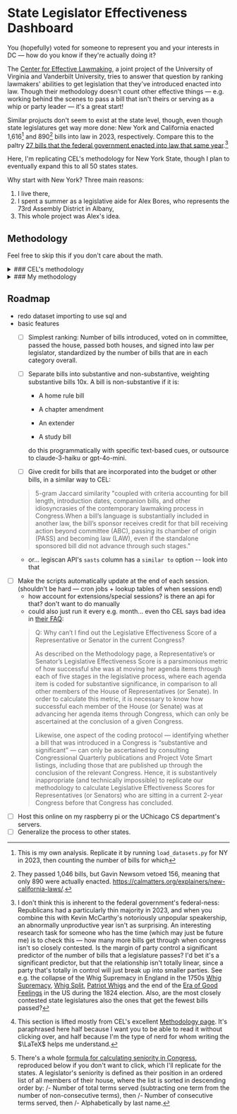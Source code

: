 # State Legislator Effectiveness Dashboard
You (hopefully) voted for someone to represent you and your interests in DC — how do you know if they're actually doing it?

The [Center for Effective Lawmaking](https://thelawmakers.org/), a joint project of the University of Virginia and Vanderbilt University, tries to answer that question by ranking lawmakers' abilities to get legislation that they've introduced enacted into law. Though their methodology doesn't count other effective things — e.g. working behind the scenes to pass a bill that isn't theirs or serving as a whip or party leader — it's a great start!

Similar projucts don't seem to exist at the state level, though, even though state legislatures get way more done:  New York and California enacted 1,616[^1] and 890[^2] bills into law in 2023, respectively. Compare this to the paltry [27 bills that the federal government enacted into law that same year](https://www.nytimes.com/2023/12/19/us/politics/bills-laws-2023-house-congress.html).[^3]

Here, I'm replicating CEL's methodology for New York State, though I plan to eventually expand this to all 50 states states.

Why start with New York? Three main reasons:
1. I live there,
2. I spent a summer as a legislative aide for Alex Bores, who represents the 73rd Assembly District in Albany,
3. This whole project was Alex's idea.

## Methodology
Feel free to skip this if you don't care about the math.

<details>
    <summary>### CEL's methodology</summary>

I've reproduced CEL's original formula below. It looks like a beast, but it isn't too bad; you just have to know what everything means.

It has three types of variables:
- Variables for each lawmaker and session:
    - $i$ for each lawmaker, and
    - $t$ for each session of congress;

- Variables for how far in the legislative process any given bill makes it:
    - $BILL$ for the number of bills **introduced**,
    - $AIC$ for the number of bills which received **action in committee**,
    - $ABC$ for the number of bills which received **action beyond committee**,
    - $PASS$ for the number of bills which **passed their chamber of origin**, and
    - $LAW$ for the number of bills which passed the other chamber, too, i.e. which where **enacted into law**;

- and variables that divide and weight bills by their ambition and scope:  
    - $C$ for the number of commemmoritive bills,
        - $C$ bills are weighted by $\alpha = 1$,
    - $S$ for the number of substantive bills,
        - $C$ bills are weighted by $beta = 5$,
    - $SS$ for the number of substantive and significant bills,
        - $SS$ bills are weighted by $\gamma = 10$.[^4]

With that said, take a deep breath:

$$LES_{it} = 
\begin{bmatrix}
    \dfrac{
        \alpha BILL_{it}^C 
        + \beta BILL_{it}^S 
        + \gamma BILL_{it}^{SS}
    }{
        \alpha \sum_{j=1}\limits^{N}BILL_{it}^C 
        + \beta \sum_{j=1}\limits^{N} BILL_{it}^S 
        + \sum_{j=1}\limits^{N} \gamma BILL_{it}^{SS}
    }\\
    \\
    + \dfrac{
        \alpha AIC_{it}^C 
        + \beta AIC_{it}^S 
        + \gamma AIC_{it}^{SS}
    }{
        \alpha \sum_{j=1}\limits^{N}AIC_{it}^C 
        + \beta \sum_{j=1}\limits^{N} AIC_{it}^S 
        + \sum_{j=1}\limits^{N} \gamma AIC_{it}^{SS}
    }\\
    \\
    + \dfrac{
        \alpha ABC_{it}^C 
        + \beta ABC_{it}^S 
        + \gamma ABC_{it}^{SS}
    }{
        \alpha \sum_{j=1}\limits^{N}ABC_{it}^C 
        + \beta \sum_{j=1}\limits^{N} ABC_{it}^S 
        + \sum_{j=1}\limits^{N} \gamma ABC_{it}^{SS}
    }\\
    \\
    + \dfrac{
        \alpha PASS_{it}^C 
        + \beta PASS_{it}^S 
        + \gamma PASS_{it}^{SS}
    }{
        \alpha \sum_{j=1}\limits^{N}PASS_{it}^C 
        + \beta \sum_{j=1}\limits^{N} PASS_{it}^S 
        + \sum_{j=1}\limits^{N} \gamma PASS_{it}^{SS}
    }\\
    \\
    + \dfrac{
        \alpha LAW_{it}^C 
        + \beta LAW_{it}^S 
        + \gamma LAW_{it}^{SS}
    }{
        \alpha \sum_{j=1}\limits^{N}LAW_{it}^C 
        + \beta \sum_{j=1}\limits^{N} LAW_{it}^S 
        + \sum_{j=1}\limits^{N} \gamma LAW_{it}^{SS}
    }
\end{bmatrix}\begin{bmatrix}
    \dfrac{
        N
    }{
        5
    }\\
\end{bmatrix}$$

As CEL notes, the $\dfrac{N}{5}$ factor normalizes the average LES to 1 in each Congress.

To get from $LES$ to a given legislator's Benchmark Score $\widehat{LES}$, you can use an ordinary least squares regression model to predict a given legislator $i$'s LES in a given congressional session $t$, using the following as predictors:
- Legislator $i$'s seniority in session $t$,[^5]
- An indicator variable for if legislator $i$ was a member of the majority party in session $t$,
- An indicator variable for if legislator $i$ was a committee chair during session $t$, and
- An indicator variable for if legislator $i$ was a sub-committee chair during session $t$.

When you write that out as an equation, you get something like this:

$$
\widehat{LES}_{it} = \hat\alpha + \beta_{seniority} Seniority_{it} + \beta_{majority}Majority_{it} + \beta{com chair}Com_Chair_{it} + \beta{subcom chair}Subcom_Chair_{it}
$$
First, for each Congress, we estimate an Ordinary Least Squares regression model where the dependent variable is Representative i’s LES, and the independent variables are Representative i’s Seniority, an indicator variable for whether she was a member of the majority party, and indicator variables for whether she held a committee and/or subcommittee chair. After estimating the regression coefficients that correspond to each of the independent variables, we generated linear predicted values for each Representative’s LES in the given Congress.

The predicted value is denoted as the Representative’s “Benchmark Score” that we refer to on the pages of this website. Having identified a Representative’s Benchmark Score, we denote a Representative’s Legislative Effectiveness Score as being “Above Expectations” if the ratio of her Legislative Effectiveness Score to her Benchmark Score is greater than 1.50. We denote a Representative’s Legislative Effectiveness Score as being “Below Expectations” if the ratio of her Legislative Effectiveness Score to her Benchmark Score is less than .50. Finally, we denote a Representative’s Legislative Effectiveness Score as “Meets Expectations” if the ratio of her Legislative Effectiveness Score to her Benchmark Score is between .50 and 1.50. We employ an identical methodology to calculate a Senator’s benchmark score.

</details>

<details>
    <summary>### My methodology</summary>

    Though CEL's methods work wonderfully at the federal level, lots of states have weird little quirks that are important to know! For example, the only "action beyond committee" that ever happens in NY is getting approved. To see how the methodology changes for each state, unfold that state's section below.


<details>
    <summary> - New York</summary>
We're going to just start with NY, though I of course have greater ambitions. Thanks to conversations with Alex Bores, I'm making two tweaks to CEL's formula here.

1. I'm dropping the "action beyond committee" flag — it's probably very helpful at the federal level, but, thanks to my inside source, I know that making it to the floor is tantamount to getting passed. To quote Alex,

> The only things that happen on the floor other than passing are:

> 1. A bill is voted down (I've only seen that twice in 2 years)

> 2. A very minor technical amendment is made unanimously.

1. Becuase NY's senate passes three times as many bills as their assembly, I'm adding a feature for "passes the other house."

This is also why, for New York, I'll be presenting Senators and Assemblypeople separately.
</details>

</details>

## Roadmap
- redo dataset importing to use sql and 
- basic features
    - [ ] Simplest ranking: Number of bills introduced, voted on in committee, passed the house, passed both houses, and signed into law per legislator, standardized by the number of bills that are in each category overall.

    - [ ] Separate bills into substantive and non-substantive, weighting substantive bills 10x. A bill is non-substantive if it is:

        - A home rule bill

        - A chapter amendment

        - An extender

        - A study bill

        do this programmatically with specific text-based cues, or outsource to claude-3-haiku or gpt-4o-mini.

    - [ ] Give credit for bills that are incorporated into the budget or other bills, in a similar way to CEL:
    > 5-gram Jaccard similarity "coupled with criteria accounting for bill length, introduction dates, companion bills, and other idiosyncrasies of the contemporary lawmaking process in Congress.When a bill’s language is substantially included in another law, the bill’s sponsor receives credit for that bill receiving action beyond committee (ABC), passing its chamber of origin (PASS) and becoming law (LAW), even if the standalone sponsored bill did not advance through such stages."
    - or... legiscan API's `sasts` column has a `similar to` option -- look into that


- [ ] Make the scripts automatically update at the end of each session. (shouldn't be hard — cron jobs + lookup tables of when sessions end)
    - how account for extensions/special sessions? is there an api for that? don't want to do manually
    - could also just run it every e.g. month... even tho CEL says bad idea in [their FAQ](https://thelawmakers.org/faq):
    > Q: Why can’t I find out the Legislative Effectiveness Score of a Representative or Senator in the current Congress?
    > 
    > As described on the Methodology page, a Representative’s or Senator’s Legislative Effectiveness Score is a parsimonious metric of how successful she was at moving her agenda items through each of five stages in the legislative process, where each agenda item is coded for substantive significance, in comparison to all other members of the House of Representatives (or Senate). In order to calculate this metric, it is necessary to know how successful each member of the House (or Senate) was at advancing her agenda items through Congress, which can only be ascertained at the conclusion of a given Congress. 
    > 
    > Likewise, one aspect of the coding protocol — identifying whether a bill that was introduced in a Congress is “substantive and significant” — can only be ascertained by consulting Congressional Quarterly publications and Project Vote Smart listings, including those that are published up through the conclusion of the relevant Congress. Hence, it is substantively inappropriate (and technically impossible) to replicate our methodology to calculate Legislative Effectiveness Scores for Representatives (or Senators) who are sitting in a current 2-year Congress before that Congress has concluded.
- [ ] Host this online on my raspberry pi or the UChicago CS department's servers.
- [ ] Generalize the process to other states.

[^1]: This is my own analysis. Replicate it by running `load_datasets.py` for NY in 2023, then counting the number of bills for which 
[^2]: They passed 1,046 bills, but Gavin Newsom vetoed 156, meaning that only 890 were actually enacted. https://calmatters.org/explainers/new-california-laws/.
[^3]: I don't think this is inherent to the federal government's federal-ness: Republicans had a particularly thin majority in 2023, and when you combine this with Kevin McCarthy's notoriously unpopular speakership, an abnormally unproductive year isn't as surprising. An interesting research task for someone who has the time (which may just be future me) is to check this — how many more bills get through when congress isn't so closely contested. Is the margin of party control a significant predictor of the number of bills that a legislature passes? I'd bet it's a significant predictor, but that the relationship isn't totally linear, since a party that's totally in control will just break up into smaller parties. See e.g. the collapse of the Whig Supremacy in England in the 1750s [Whig Supremacy](https://en.wikipedia.org/wiki/Whigs_(British_political_party)#Whig_Supremacy), [Whig Split](https://en.wikipedia.org/wiki/Whig_Split), [Patriot Whigs](https://en.wikipedia.org/wiki/Patriot_Whigs) and the end of the [Era of Good Feelings](https://en.wikipedia.org/wiki/Era_of_Good_Feelings) in the US during the 1824 election.
  Also, are the most closely contested state legislatures also the ones that get the fewest bills passed?

[^4]: This section is lifted mostly from CEL's excellent [Methodology page](https://thelawmakers.org/methodology). It's paraphrased here half because I want you to be able to read it without clicking over, and half because I'm the type of nerd for whom writing the $\LaTeX$ helps me understand.
[^5]: There's a whole [formula for calculating seniority in Congress](https://history.house.gov/Institution/Seniority/Terms-of-Service/), reproduced below if you don't want to click, which I'll replicate for the states.
  A legislator's seniority is defined as their position in an ordered list of all members of their house, where the list is sorted in descending order by:
  /- Number of total terms served (subtracting one term from the number of non-consecutive terms), then
  /- Number of consecutive terms served, then
  /- Alphabetically by last name.